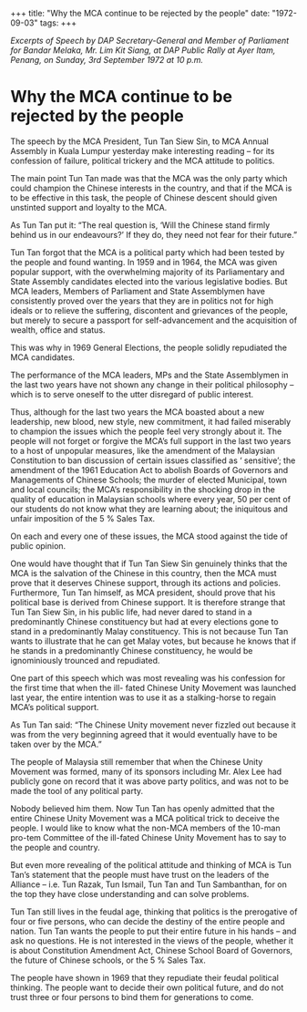 +++ 
title: "Why the MCA continue to be rejected by the people"
date: "1972-09-03"
tags:
+++

_Excerpts of Speech by DAP Secretary-General and Member of Parliament for Bandar Melaka, Mr. Lim Kit Siang, at DAP Public Rally at Ayer Itam, Penang, on Sunday, 3rd September 1972 at 10 p.m._

# Why the MCA continue to be rejected by the people

The speech by the MCA President, Tun Tan Siew Sin, to MCA Annual Assembly in Kuala Lumpur yesterday make interesting reading – for its confession of failure, political trickery and the MCA attitude to politics.</u>

The main point Tun Tan made was that the MCA was the only party which could champion the Chinese interests in the country, and that if the MCA is to be effective in this task, the people of Chinese descent should given unstinted support and loyalty to the MCA.

As Tun Tan put it: “The real question is, ‘Will the Chinese stand firmly behind us in our endeavours?’ If they do, they need not fear for their future.”

Tun Tan forgot that the MCA is a political party which had been tested by the people and found wanting. In 1959 and in 1964, the MCA was given popular support, with the overwhelming majority of its Parliamentary and State Assembly candidates elected into the various legislative bodies. But MCA leaders, Members of Parliament and State Assemblymen have consistently proved over the years that they are in politics not for high ideals or to relieve the suffering, discontent and grievances of the people, but merely to secure a passport for self-advancement and the acquisition of wealth, office and status.

This was why in 1969 General Elections, the people solidly repudiated the MCA candidates.

The performance of the MCA leaders, MPs and the State Assemblymen in the last two years have not shown any change in their political philosophy – which is to serve oneself to the utter disregard of public interest.

Thus, although for the last two years the MCA boasted about a new leadership, new blood, new style, new commitment, it had failed miserably to champion the issues which the people feel very strongly about it. The people will not forget or forgive the MCA’s full support in the last two years to a host of unpopular measures, like the amendment of the Malaysian Constitution to ban discussion of certain issues classified as ‘ sensitive’; the amendment of the 1961 Education Act to abolish Boards of Governors and Managements of Chinese Schools; the murder of elected Municipal, town and local councils; the MCA’s responsibility in the shocking drop in the quality of education in Malaysian schools where every year, 50 per cent of our students do not know what they are learning about; the iniquitous and unfair imposition of the 5 % Sales Tax.

On each and every one of these issues, the MCA stood against the tide of public opinion.

One would have thought that if Tun Tan Siew Sin genuinely thinks that the MCA is the salvation of the Chinese in this country, then the MCA must prove that it deserves Chinese support, through its actions and policies. Furthermore, Tun Tan himself, as MCA president, should prove that his political base is derived from Chinese support. It is therefore strange that Tun Tan Siew Sin, in his public life, had never dared to stand in a predominantly Chinese constituency but had at every elections gone to stand in a predominantly Malay constituency. This is not because Tun Tan wants to illustrate that he can get Malay votes, but because he knows that if he stands in a predominantly Chinese constituency, he would be ignominiously trounced and repudiated.

One part of this speech which was most revealing was his confession for the first time that when the ill- fated Chinese Unity Movement was launched last year, the entire intention was to use it as a stalking-horse to regain MCA’s political support.

As Tun Tan said: “The Chinese Unity movement never fizzled out because it was from the very beginning agreed that it would eventually have to be taken over by the MCA.”

The people of Malaysia still remember that when the Chinese Unity Movement was formed, many of its sponsors including Mr. Alex Lee had publicly gone on record that it was above party politics, and was not to be made the tool of any political party.

Nobody believed him them. Now Tun Tan has openly admitted that the entire Chinese Unity Movement was a MCA political trick to deceive the people. I would like to know what the non-MCA members of the 10-man pro-tem Committee of the ill-fated Chinese Unity Movement has to say to the people and country.

But even more revealing of the political attitude and thinking of MCA is Tun Tan’s statement that the people must have trust on the leaders of the Alliance – i.e. Tun Razak, Tun Ismail, Tun Tan and Tun Sambanthan, for on the top they have close understanding and can solve problems.

Tun Tan still lives in the feudal age, thinking that politics is the prerogative of four or five persons, who can decide the destiny of the entire people and nation. Tun Tan wants the people to put their entire future in his hands – and ask no questions. He is not interested in the views of the people, whether it is about Constitution Amendment Act, Chinese School Board of Governors, the future of Chinese schools, or the 5 % Sales Tax.

The people have shown in 1969 that they repudiate their feudal political thinking. The people want to decide their own political future, and do not trust three or four persons to bind them for generations to come.
 
